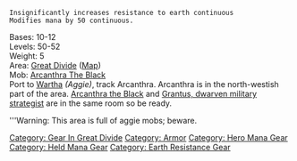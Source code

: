 `Insignificantly increases resistance to earth continuous`  
`Modifies mana by 50 continuous.`

Bases: 10-12  
Levels: 50-52  
Weight: 5  
Area: [Great Divide](:Category:_Great_Divide.md "wikilink")
([Map](Great_Divide_Map.md "wikilink"))  
Mob: [Arcanthra The Black](Arcanthra_The_Black "wikilink")  
Port to [Wartha](Wartha "wikilink") *(Aggie)*, track Arcanthra.
Arcanthra is in the north-westish part of the area. [Arcanthra the
Black](Arcanthra.md "wikilink") and [Grantus, dwarven military
strategist](Grantus,_Dwarven_Military_Strategist.md "wikilink") are in
the same room so be ready.

'''Warning: This area is full of aggie mobs; beware.

[Category: Gear In Great
Divide](Category:_Gear_In_Great_Divide "wikilink") [Category:
Armor](Category:_Armor "wikilink") [Category: Hero Mana
Gear](Category:_Hero_Mana_Gear "wikilink") [Category: Held Mana
Gear](Category:_Held_Mana_Gear "wikilink") [Category: Earth Resistance
Gear](Category:_Earth_Resistance_Gear "wikilink")
